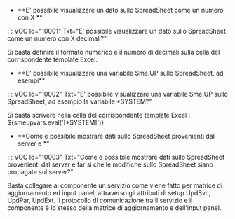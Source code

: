 
- \*\*E' possibile visualizzare un dato sullo SpreadSheet come un numero con X \*\*

 :  : VOC Id="10001" Txt="E' possibile visualizzare un dato sullo SpreadSheet come un numero con X decimali?"

Sì basta definire il formato numerico e il numero di decimali sulla cella del corrispondente template Excel.

- \*\*E' possibile visualizzare una variabile Sme.UP sullo SpreadSheet, ad esempi\*\*

 :  : VOC Id="10002" Txt="E' possibile visualizzare una variabile Sme.UP sullo SpreadSheet, ad esempio la variabile \*SYSTEM?"

Sì basta scrivere nella cella del corrispondente template Excel :  ${smeupvars.eval('[\*SYSTEM]')}

- \*\*Come è possibile mostrare dati sullo SpreadSheet provenienti dal server e \*\*

 :  : VOC Id="10003" Txt="Come è possibile mostrare dati sullo SpreadSheet provenienti dal server e far si che le modifiche sullo SpreadSheet siano propagate sul server?"

Basta collegare al componente un servizio come viene fatto per matrice di aggiornamento ed input panel, attraverso gli attributi di setup UpdSvc, UpdPar, UpdExt. Il protocollo di comunicazione tra il servizio e il componente è lo stesso della matrice di aggiornamento e dell'input panel.


